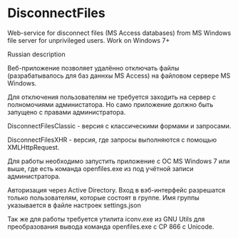 DisconnectFiles
===============

Web-service for disconnect files (MS Access databases) from MS Windows file server for unprivileged users.
Work on Windows 7+

Russian description

Веб-приложение позволяет удалённо отключать файлы (разрабатывалось для баз даннхы MS Access) на файловом сервере MS Windows.

Для отключения пользователям не требуется заходить на сервер с полномочиями администатора. Но само приложение должно быть запущено с правами администратора.

DisconnectFilesClassic - версия с классическими формами и запросами.

DisconnectFilesXHR - версия, где запросы выполняются с помощью XMLHttpRequest.

Для работы необходимо запустить приложение с ОС MS Windows 7 или выше, где есть команда openfiles.exe из под учётной записи администратора.

Авторизация через Active Directory. Вход в вэб-интерфейс разрешатся только пользователям, которые состоят в группе. Имя группы указывается в файле настроек settings.json

Так же для работы требуется утилита iconv.exe из GNU Utils для преобразования вывода команда openfiles.exe c CP 866 с Unicode.
